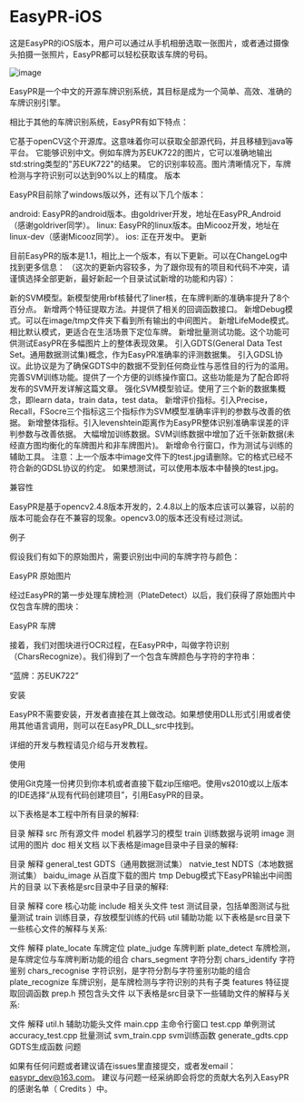 # EasyPR-iOS
这是EasyPR的iOS版本，用户可以通过从手机相册选取一张图片，或者通过摄像头拍摄一张照片，EasyPR都可以轻松获取该车牌的号码。

 ![image](https://github.com/zhoushiwei/EasyPR-iOS/blob/master/image/3638739A412B925A11D84552B4479C92.png)
               
EasyPR是一个中文的开源车牌识别系统，其目标是成为一个简单、高效、准确的车牌识别引擎。

相比于其他的车牌识别系统，EasyPR有如下特点：

它基于openCV这个开源库。这意味着你可以获取全部源代码，并且移植到java等平台。
它能够识别中文。例如车牌为苏EUK722的图片，它可以准确地输出std:string类型的"苏EUK722"的结果。
它的识别率较高。图片清晰情况下，车牌检测与字符识别可以达到90%以上的精度。
版本

EasyPR目前除了windows版以外，还有以下几个版本：

android: EasyPR的android版本。由goldriver开发，地址在EasyPR_Android（感谢goldriver同学）。
linux: EasyPR的linux版本。由Micooz开发，地址在linux-dev（感谢Micooz同学）。
ios: 正在开发中。
更新

目前EasyPR的版本是1.1，相比上一个版本，有以下更新。可以在ChangeLog中找到更多信息： （这次的更新内容较多，为了跟你现有的项目和代码不冲突，请谨慎选择全部更新，最好新起一个目录试试新增的功能和内容）：

新的SVM模型。新模型使用rbf核替代了liner核，在车牌判断的准确率提升了8个百分点。
新增两个特征提取方法。并提供了相关的回调函数接口。
新增Debug模式。可以在image/tmp文件夹下看到所有输出的中间图片。
新增LifeMode模式。相比默认模式，更适合在生活场景下定位车牌。
新增批量测试功能。这个功能可供测试EasyPR在多幅图片上的整体表现效果。
引入GDTS(General Data Test Set。通用数据测试集)概念，作为EasyPR准确率的评测数据集。
引入GDSL协议。此协议是为了确保GDTS中的数据不受到任何商业性与恶性目的行为的滥用。
完善SVM训练功能。提供了一个方便的训练操作窗口。这些功能是为了配合即将发布的SVM开发详解这篇文章。
强化SVM模型验证。使用了三个新的数据集概念，即learn data，train data，test data。
新增评价指标。引入Precise，Recall，FSocre三个指标这三个指标作为SVM模型准确率评判的参数与改善的依据。
新增整体指标。引入levenshtein距离作为EasyPR整体识别准确率误差的评判参数与改善依据。
大幅增加训练数据。SVM训练数据中增加了近千张新数据(未经直方图均衡化的车牌图片和非车牌图片)。
新增命令行窗口，作为测试与训练的辅助工具。
注意：上一个版本中image文件下的test.jpg请删除。它的格式已经不符合新的GDSL协议的约定。 如果想测试，可以使用本版本中替换的test.jpg。

兼容性

EasyPR是基于opencv2.4.8版本开发的，2.4.8以上的版本应该可以兼容，以前的版本可能会存在不兼容的现象。opencv3.0的版本还没有经过测试。

例子

假设我们有如下的原始图片，需要识别出中间的车牌字符与颜色：

EasyPR 原始图片

经过EasyPR的第一步处理车牌检测（PlateDetect）以后，我们获得了原始图片中仅包含车牌的图块：

EasyPR 车牌

接着，我们对图块进行OCR过程，在EasyPR中，叫做字符识别（CharsRecognize）。我们得到了一个包含车牌颜色与字符的字符串：

“蓝牌：苏EUK722”

安装

EasyPR不需要安装，开发者直接在其上做改动。如果想使用DLL形式引用或者使用其他语言调用，则可以在EasyPR_DLL_src中找到。

详细的开发与教程请见介绍与开发教程。

使用

使用Git克隆一份拷贝到你本机或者直接下载zip压缩吧。使用vs2010或以上版本的IDE选择“从现有代码创建项目”，引用EasyPR的目录。

以下表格是本工程中所有目录的解释:

目录	解释
src	所有源文件
model	机器学习的模型
train	训练数据与说明
image	测试用的图片
doc	相关文档
以下表格是image目录中子目录的解释:

目录	解释
general_test	GDTS（通用数据测试集）
natvie_test	NDTS（本地数据测试集）
baidu_image	从百度下载的图片
tmp	Debug模式下EasyPR输出中间图片的目录
以下表格是src目录中子目录的解释:

目录	解释
core	核心功能
include	相关头文件
test	测试目录，包括单图测试与批量测试
train	训练目录，存放模型训练的代码
util	辅助功能
以下表格是src目录下一些核心文件的解释与关系:

文件	解释
plate_locate	车牌定位
plate_judge	车牌判断
plate_detect	车牌检测，是车牌定位与车牌判断功能的组合
chars_segment	字符分割
chars_identify	字符鉴别
chars_recognise	字符识别，是字符分割与字符鉴别功能的组合
plate_recognize	车牌识别，是车牌检测与字符识别的共有子类
features	特征提取回调函数
prep.h	预包含头文件
以下表格是src目录下一些辅助文件的解释与关系:

文件	解释
util.h	辅助功能头文件
main.cpp	主命令行窗口
test.cpp	单例测试
accuracy_test.cpp	批量测试
svm_train.cpp	svm训练函数
generate_gdts.cpp	GDTS生成函数
问题

如果有任何问题或者建议请在issues里直接提交，或者发email：easypr_dev@163.com。 建议与问题一经采纳即会将您的贡献大名列入EasyPR的感谢名单（ Credits ）中。

